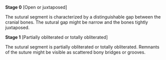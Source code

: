 **Stage 0**  [Open or juxtaposed]   

The sutural segment is characterized by a distinguishable gap between the cranial bones. The sutural gap might be narrow and the bones tightly juxtaposed.  

**Stage 1**  [Partially obliterated or totally obliterated]  

The sutural segment is partially obliterated or totally obliterated. Remnants of the suture might be visible as scattered bony bridges or grooves.
